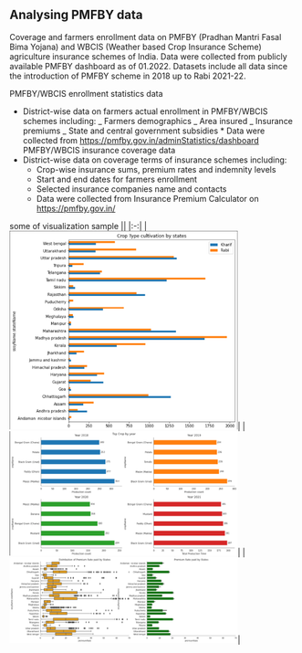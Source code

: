 ## Analysing PMFBY data

Coverage and farmers enrollment data on PMFBY (Pradhan Mantri Fasal Bima Yojana) and WBCIS (Weather based Crop Insurance Scheme) agriculture insurance schemes of India.
Data were collected from publicly available PMFBY dashboard as of 01.2022.
Datasets include all data since the introduction of PMFBY scheme in 2018 up to Rabi 2021-22.

PMFBY/WBCIS enrollment statistics data

- District-wise data on farmers actual enrollment in PMFBY/WBCIS schemes including:
  _ Farmers demographics
  _ Area insured
  _ Insurance premiums
  _ State and central government subsidies \* Data were collected from https://pmfby.gov.in/adminStatistics/dashboard
  PMFBY/WBCIS insurance coverage data
- District-wise data on coverage terms of insurance schemes including:
  - Crop-wise insurance sums, premium rates and indemnity levels
  - Start and end dates for farmers enrollment
  - Selected insurance companies name and contacts
  - Data were collected from Insurance Premium Calculator on https://pmfby.gov.in/

some of visualization sample
||
|:-:|
|<img src="samples\1.png" width="400">|
|<img src="samples\2.png" width="400">|
|<img src="samples\3.png" width="400">|
